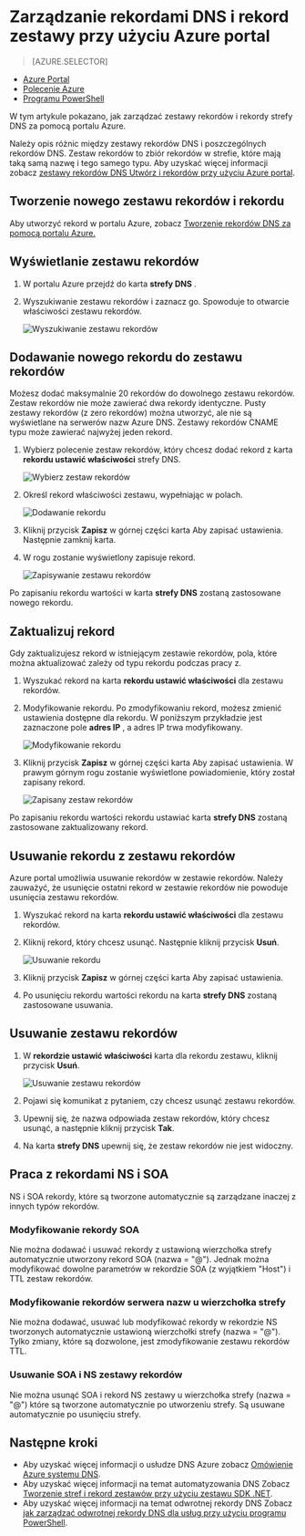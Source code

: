 <properties
   pageTitle="Zarządzanie zestawy rekordów DNS i rekordów przy użyciu Azure portal | Microsoft Azure"
   description="Zarządzanie DNS rekord ustawia i rekordów, gdy hostingu własną domeną w usłudze Azure DNS."
   services="dns"
   documentationCenter="na"
   authors="sdwheeler"
   manager="carmonm"
   editor=""
   tags="azure-resource-manager"/>

<tags
   ms.service="dns"
   ms.devlang="na"
   ms.topic="article"
   ms.tgt_pltfrm="na"
   ms.workload="infrastructure-services"
   ms.date="08/16/2016"
   ms.author="sewhee"/>

# <a name="manage-dns-records-and-record-sets-by-using-the-azure-portal"></a>Zarządzanie rekordami DNS i rekord zestawy przy użyciu Azure portal


> [AZURE.SELECTOR]
- [Azure Portal](dns-operations-recordsets-portal.md)
- [Polecenie Azure](dns-operations-recordsets-cli.md)
- [Programu PowerShell](dns-operations-recordsets.md)


W tym artykule pokazano, jak zarządzać zestawy rekordów i rekordy strefy DNS za pomocą portalu Azure.

Należy opis różnic między zestawy rekordów DNS i poszczególnych rekordów DNS. Zestaw rekordów to zbiór rekordów w strefie, które mają taką samą nazwę i tego samego typu. Aby uzyskać więcej informacji zobacz [zestawy rekordów DNS Utwórz i rekordów przy użyciu Azure portal](dns-getstarted-create-recordset-portal.md).

## <a name="create-a-new-record-set-and-record"></a>Tworzenie nowego zestawu rekordów i rekordu

Aby utworzyć rekord w portalu Azure, zobacz [Tworzenie rekordów DNS za pomocą portalu Azure.](dns-getstarted-create-recordset-portal.md)


## <a name="view-a-record-set"></a>Wyświetlanie zestawu rekordów

1. W portalu Azure przejdź do karta **strefy DNS** .

2. Wyszukiwanie zestawu rekordów i zaznacz go. Spowoduje to otwarcie właściwości zestawu rekordów.

    ![Wyszukiwanie zestawu rekordów](./media/dns-operations-recordsets-portal/searchset500.png)


## <a name="add-a-new-record-to-a-record-set"></a>Dodawanie nowego rekordu do zestawu rekordów

Możesz dodać maksymalnie 20 rekordów do dowolnego zestawu rekordów. Zestaw rekordów nie może zawierać dwa rekordy identyczne. Pusty zestawy rekordów (z zero rekordów) można utworzyć, ale nie są wyświetlane na serwerów nazw Azure DNS. Zestawy rekordów CNAME typu może zawierać najwyżej jeden rekord.


1. Wybierz polecenie zestaw rekordów, który chcesz dodać rekord z karta **rekordu ustawić właściwości** strefy DNS.

    ![Wybierz zestaw rekordów](./media/dns-operations-recordsets-portal/selectset500.png)

2. Określ rekord właściwości zestawu, wypełniając w polach.

    ![Dodawanie rekordu](./media/dns-operations-recordsets-portal/addrecord500.png)

2. Kliknij przycisk **Zapisz** w górnej części karta Aby zapisać ustawienia. Następnie zamknij karta.

3. W rogu zostanie wyświetlony zapisuje rekord.

    ![Zapisywanie zestawu rekordów](./media/dns-operations-recordsets-portal/saving150.png)

Po zapisaniu rekordu wartości w karta **strefy DNS** zostaną zastosowane nowego rekordu.


## <a name="update-a-record"></a>Zaktualizuj rekord

Gdy zaktualizujesz rekord w istniejącym zestawie rekordów, pola, które można aktualizować zależy od typu rekordu podczas pracy z.

1. Wyszukać rekord na karta **rekordu ustawić właściwości** dla zestawu rekordów.

2. Modyfikowanie rekordu. Po zmodyfikowaniu rekord, możesz zmienić ustawienia dostępne dla rekordu. W poniższym przykładzie jest zaznaczone pole **adres IP** , a adres IP trwa modyfikowany.

    ![Modyfikowanie rekordu](./media/dns-operations-recordsets-portal/modifyrecord500.png)

3. Kliknij przycisk **Zapisz** w górnej części karta Aby zapisać ustawienia. W prawym górnym rogu zostanie wyświetlone powiadomienie, który został zapisany rekord.

    ![Zapisany zestaw rekordów](./media/dns-operations-recordsets-portal/saved150.png)


Po zapisaniu rekordu wartości rekordu ustawiać karta **strefy DNS** zostaną zastosowane zaktualizowany rekord.


## <a name="remove-a-record-from-a-record-set"></a>Usuwanie rekordu z zestawu rekordów

Azure portal umożliwia usuwanie rekordów w zestawie rekordów. Należy zauważyć, że usunięcie ostatni rekord w zestawie rekordów nie powoduje usunięcia zestawu rekordów.

1. Wyszukać rekord na karta **rekordu ustawić właściwości** dla zestawu rekordów.

2. Kliknij rekord, który chcesz usunąć. Następnie kliknij przycisk **Usuń**.

    ![Usuwanie rekordu](./media/dns-operations-recordsets-portal/removerecord500.png)

3. Kliknij przycisk **Zapisz** w górnej części karta Aby zapisać ustawienia.

3. Po usunięciu rekordu wartości rekordu na karta **strefy DNS** zostaną zastosowane usuwania.


## <a name="delete"></a>Usuwanie zestawu rekordów

1. W **rekordzie ustawić właściwości** karta dla rekordu zestawu, kliknij przycisk **Usuń**.

    ![Usuwanie zestawu rekordów](./media/dns-operations-recordsets-portal/deleterecordset500.png)

2. Pojawi się komunikat z pytaniem, czy chcesz usunąć zestawu rekordów.

3. Upewnij się, że nazwa odpowiada zestaw rekordów, który chcesz usunąć, a następnie kliknij przycisk **Tak**.

4. Na karta **strefy DNS** upewnij się, że zestaw rekordów nie jest widoczny.


## <a name="work-with-ns-and-soa-records"></a>Praca z rekordami NS i SOA

NS i SOA rekordy, które są tworzone automatycznie są zarządzane inaczej z innych typów rekordów.

### <a name="modify-soa-records"></a>Modyfikowanie rekordy SOA

Nie można dodawać i usuwać rekordy z ustawioną wierzchołka strefy automatycznie utworzony rekord SOA (nazwa = "@"). Jednak można modyfikować dowolne parametrów w rekordzie SOA (z wyjątkiem "Host") i TTL zestaw rekordów.

### <a name="modify-ns-records-at-the-zone-apex"></a>Modyfikowanie rekordów serwera nazw u wierzchołka strefy

Nie można dodawać, usuwać lub modyfikować rekordy w rekordzie NS tworzonych automatycznie ustawioną wierzchołki strefy (nazwa = "@"). Tylko zmiany, które są dozwolone, jest zmodyfikowanie zestawu rekordów TTL.

### <a name="delete-soa-or-ns-record-sets"></a>Usuwanie SOA i NS zestawy rekordów

Nie można usunąć SOA i rekord NS zestawy u wierzchołka strefy (nazwa = "@") które są tworzone automatycznie po utworzeniu strefy. Są usuwane automatycznie po usunięciu strefy.

## <a name="next-steps"></a>Następne kroki

-   Aby uzyskać więcej informacji o usłudze DNS Azure zobacz [Omówienie Azure systemu DNS](dns-overview.md).
-   Aby uzyskać więcej informacji na temat automatyzowania DNS Zobacz [Tworzenie stref i rekord zestawów przy użyciu zestawu SDK .NET](dns-sdk.md).
-   Aby uzyskać więcej informacji na temat odwrotnej rekordy DNS Zobacz [jak zarządzać odwrotnej rekordy DNS dla usług przy użyciu programu PowerShell](dns-reverse-dns-record-operations-ps.md).
